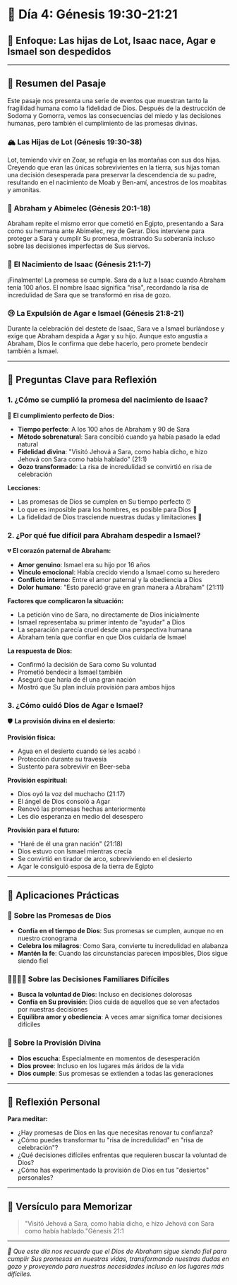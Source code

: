 # 📖 Día 4: Génesis 19:30-21:21

## 🎯 Enfoque: Las hijas de Lot, Isaac nace, Agar e Ismael son despedidos

---

## 📝 Resumen del Pasaje

Este pasaje nos presenta una serie de eventos que muestran tanto la fragilidad humana como la fidelidad de Dios. Después de la destrucción de Sodoma y Gomorra, vemos las consecuencias del miedo y las decisiones humanas, pero también el cumplimiento de las promesas divinas.

### 🏔️ **Las Hijas de Lot (Génesis 19:30-38)**

Lot, temiendo vivir en Zoar, se refugia en las montañas con sus dos hijas. Creyendo que eran las únicas sobrevivientes en la tierra, sus hijas toman una decisión desesperada para preservar la descendencia de su padre, resultando en el nacimiento de Moab y Ben-amí, ancestros de los moabitas y amonitas.

### 👑 **Abraham y Abimelec (Génesis 20:1-18)**

Abraham repite el mismo error que cometió en Egipto, presentando a Sara como su hermana ante Abimelec, rey de Gerar. Dios interviene para proteger a Sara y cumplir Su promesa, mostrando Su soberanía incluso sobre las decisiones imperfectas de Sus siervos.

### 👶 **El Nacimiento de Isaac (Génesis 21:1-7)**

¡Finalmente! La promesa se cumple. Sara da a luz a Isaac cuando Abraham tenía 100 años. El nombre Isaac significa "risa", recordando la risa de incredulidad de Sara que se transformó en risa de gozo.

### 😢 **La Expulsión de Agar e Ismael (Génesis 21:8-21)**

Durante la celebración del destete de Isaac, Sara ve a Ismael burlándose y exige que Abraham despida a Agar y su hijo. Aunque esto angustia a Abraham, Dios le confirma que debe hacerlo, pero promete bendecir también a Ismael.

---

## 🤔 Preguntas Clave para Reflexión

### 1. **¿Cómo se cumplió la promesa del nacimiento de Isaac?**

🎉 **El cumplimiento perfecto de Dios:**

- **Tiempo perfecto**: A los 100 años de Abraham y 90 de Sara
- **Método sobrenatural**: Sara concibió cuando ya había pasado la edad natural
- **Fidelidad divina**: "Visitó Jehová a Sara, como había dicho, e hizo Jehová con Sara como había hablado" (21:1)
- **Gozo transformado**: La risa de incredulidad se convirtió en risa de celebración

**Lecciones:**

- Las promesas de Dios se cumplen en Su tiempo perfecto ⏰
- Lo que es imposible para los hombres, es posible para Dios 💪
- La fidelidad de Dios trasciende nuestras dudas y limitaciones 🙏

### 2. **¿Por qué fue difícil para Abraham despedir a Ismael?**

💔 **El corazón paternal de Abraham:**

- **Amor genuino**: Ismael era su hijo por 16 años
- **Vínculo emocional**: Había crecido viendo a Ismael como su heredero
- **Conflicto interno**: Entre el amor paternal y la obediencia a Dios
- **Dolor humano**: "Esto pareció grave en gran manera a Abraham" (21:11)

**Factores que complicaron la situación:**

- La petición vino de Sara, no directamente de Dios inicialmente
- Ismael representaba su primer intento de "ayudar" a Dios
- La separación parecía cruel desde una perspectiva humana
- Abraham tenía que confiar en que Dios cuidaría de Ismael

**La respuesta de Dios:**

- Confirmó la decisión de Sara como Su voluntad
- Prometió bendecir a Ismael también
- Aseguró que haría de él una gran nación
- Mostró que Su plan incluía provisión para ambos hijos

### 3. **¿Cómo cuidó Dios de Agar e Ismael?**

🛡️ **La provisión divina en el desierto:**

**Provisión física:**

- Agua en el desierto cuando se les acabó 💧
- Protección durante su travesía
- Sustento para sobrevivir en Beer-seba

**Provisión espiritual:**

- Dios oyó la voz del muchacho (21:17)
- El ángel de Dios consoló a Agar
- Renovó las promesas hechas anteriormente
- Les dio esperanza en medio del desespero

**Provisión para el futuro:**

- "Haré de él una gran nación" (21:18)
- Dios estuvo con Ismael mientras crecía
- Se convirtió en tirador de arco, sobreviviendo en el desierto
- Agar le consiguió esposa de la tierra de Egipto

---

## 🌟 Aplicaciones Prácticas

### 🎯 **Sobre las Promesas de Dios**

- **Confía en el tiempo de Dios**: Sus promesas se cumplen, aunque no en nuestro cronograma
- **Celebra los milagros**: Como Sara, convierte tu incredulidad en alabanza
- **Mantén la fe**: Cuando las circunstancias parecen imposibles, Dios sigue siendo fiel

### 👨‍👩‍👧‍👦 **Sobre las Decisiones Familiares Difíciles**

- **Busca la voluntad de Dios**: Incluso en decisiones dolorosas
- **Confía en Su provisión**: Dios cuida de aquellos que se ven afectados por nuestras decisiones
- **Equilibra amor y obediencia**: A veces amar significa tomar decisiones difíciles

### 🙏 **Sobre la Provisión Divina**

- **Dios escucha**: Especialmente en momentos de desesperación
- **Dios provee**: Incluso en los lugares más áridos de la vida
- **Dios cumple**: Sus promesas se extienden a todas las generaciones

---

## 💭 Reflexión Personal

**Para meditar:**

- ¿Hay promesas de Dios en las que necesitas renovar tu confianza?
- ¿Cómo puedes transformar tu "risa de incredulidad" en "risa de celebración"?
- ¿Qué decisiones difíciles enfrentas que requieren buscar la voluntad de Dios?
- ¿Cómo has experimentado la provisión de Dios en tus "desiertos" personales?

---

## 🎵 Versículo para Memorizar

> "Visitó Jehová a Sara, como había dicho, e hizo Jehová con Sara como había hablado."Génesis 21:1
> 

---

*🌅 Que este día nos recuerde que el Dios de Abraham sigue siendo fiel para cumplir Sus promesas en nuestras vidas, transformando nuestras dudas en gozo y proveyendo para nuestras necesidades incluso en los lugares más difíciles.*